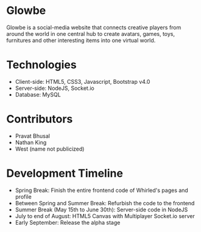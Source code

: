 # Glowbe
Glowbe is a social-media website that connects creative players from around the world in one central hub to create avatars, games, toys, furnitures and other interesting items into one virtual world.

# Technologies
- Client-side: HTML5, CSS3, Javascript, Bootstrap v4.0
- Server-side: NodeJS, Socket.io
- Database: MySQL

# Contributors
- Pravat Bhusal
- Nathan King
- West (name not publicized)

# Development Timeline
- Spring Break: Finish the entire frontend code of Whirled's pages and profile
- Between Spring and Summer Break: Refurbish the code to the frontend
- Summer Break (May 15th to June 30th): Server-side code in NodeJS
- July to end of August: HTML5 Canvas with Multiplayer Socket.io server
- Early September: Release the alpha stage
